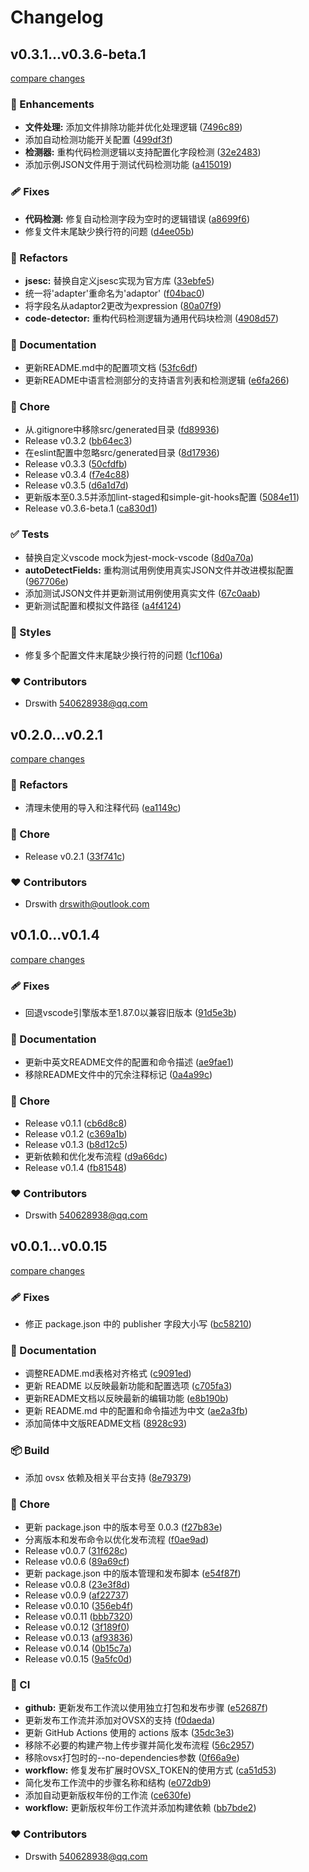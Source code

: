 # Changelog


## v0.3.1...v0.3.6-beta.1

[compare changes](https://github.com/Drswith/vscode-json-string-code-editor/compare/v0.3.1...v0.3.6-beta.1)

### 🚀 Enhancements

- **文件处理:** 添加文件排除功能并优化处理逻辑 ([7496c89](https://github.com/Drswith/vscode-json-string-code-editor/commit/7496c89))
- 添加自动检测功能开关配置 ([499df3f](https://github.com/Drswith/vscode-json-string-code-editor/commit/499df3f))
- **检测器:** 重构代码检测逻辑以支持配置化字段检测 ([32e2483](https://github.com/Drswith/vscode-json-string-code-editor/commit/32e2483))
- 添加示例JSON文件用于测试代码检测功能 ([a415019](https://github.com/Drswith/vscode-json-string-code-editor/commit/a415019))

### 🩹 Fixes

- **代码检测:** 修复自动检测字段为空时的逻辑错误 ([a8699f6](https://github.com/Drswith/vscode-json-string-code-editor/commit/a8699f6))
- 修复文件末尾缺少换行符的问题 ([d4ee05b](https://github.com/Drswith/vscode-json-string-code-editor/commit/d4ee05b))

### 💅 Refactors

- **jsesc:** 替换自定义jsesc实现为官方库 ([33ebfe5](https://github.com/Drswith/vscode-json-string-code-editor/commit/33ebfe5))
- 统一将'adapter'重命名为'adaptor' ([f04bac0](https://github.com/Drswith/vscode-json-string-code-editor/commit/f04bac0))
- 将字段名从adaptor2更改为expression ([80a07f9](https://github.com/Drswith/vscode-json-string-code-editor/commit/80a07f9))
- **code-detector:** 重构代码检测逻辑为通用代码块检测 ([4908d57](https://github.com/Drswith/vscode-json-string-code-editor/commit/4908d57))

### 📖 Documentation

- 更新README.md中的配置项文档 ([53fc6df](https://github.com/Drswith/vscode-json-string-code-editor/commit/53fc6df))
- 更新README中语言检测部分的支持语言列表和检测逻辑 ([e6fa266](https://github.com/Drswith/vscode-json-string-code-editor/commit/e6fa266))

### 🏡 Chore

- 从.gitignore中移除src/generated目录 ([fd89936](https://github.com/Drswith/vscode-json-string-code-editor/commit/fd89936))
- Release v0.3.2 ([bb64ec3](https://github.com/Drswith/vscode-json-string-code-editor/commit/bb64ec3))
- 在eslint配置中忽略src/generated目录 ([8d17936](https://github.com/Drswith/vscode-json-string-code-editor/commit/8d17936))
- Release v0.3.3 ([50cfdfb](https://github.com/Drswith/vscode-json-string-code-editor/commit/50cfdfb))
- Release v0.3.4 ([f7e4c88](https://github.com/Drswith/vscode-json-string-code-editor/commit/f7e4c88))
- Release v0.3.5 ([d6a1d7d](https://github.com/Drswith/vscode-json-string-code-editor/commit/d6a1d7d))
- 更新版本至0.3.5并添加lint-staged和simple-git-hooks配置 ([5084e11](https://github.com/Drswith/vscode-json-string-code-editor/commit/5084e11))
- Release v0.3.6-beta.1 ([ca830d1](https://github.com/Drswith/vscode-json-string-code-editor/commit/ca830d1))

### ✅ Tests

- 替换自定义vscode mock为jest-mock-vscode ([8d0a70a](https://github.com/Drswith/vscode-json-string-code-editor/commit/8d0a70a))
- **autoDetectFields:** 重构测试用例使用真实JSON文件并改进模拟配置 ([967706e](https://github.com/Drswith/vscode-json-string-code-editor/commit/967706e))
- 添加测试JSON文件并更新测试用例使用真实文件 ([67c0aab](https://github.com/Drswith/vscode-json-string-code-editor/commit/67c0aab))
- 更新测试配置和模拟文件路径 ([a4f4124](https://github.com/Drswith/vscode-json-string-code-editor/commit/a4f4124))

### 🎨 Styles

- 修复多个配置文件末尾缺少换行符的问题 ([1cf106a](https://github.com/Drswith/vscode-json-string-code-editor/commit/1cf106a))

### ❤️ Contributors

- Drswith <540628938@qq.com>

## v0.2.0...v0.2.1

[compare changes](https://github.com/Drswith/vscode-json-string-code-editor/compare/v0.2.0...v0.2.1)

### 💅 Refactors

- 清理未使用的导入和注释代码 ([ea1149c](https://github.com/Drswith/vscode-json-string-code-editor/commit/ea1149c))

### 🏡 Chore

- Release v0.2.1 ([33f741c](https://github.com/Drswith/vscode-json-string-code-editor/commit/33f741c))

### ❤️ Contributors

- Drswith <drswith@outlook.com>

## v0.1.0...v0.1.4

[compare changes](https://github.com/Drswith/vscode-json-string-code-editor/compare/v0.1.0...v0.1.4)

### 🩹 Fixes

- 回退vscode引擎版本至1.87.0以兼容旧版本 ([91d5e3b](https://github.com/Drswith/vscode-json-string-code-editor/commit/91d5e3b))

### 📖 Documentation

- 更新中英文README文件的配置和命令描述 ([ae9fae1](https://github.com/Drswith/vscode-json-string-code-editor/commit/ae9fae1))
- 移除README文件中的冗余注释标记 ([0a4a99c](https://github.com/Drswith/vscode-json-string-code-editor/commit/0a4a99c))

### 🏡 Chore

- Release v0.1.1 ([cb6d8c8](https://github.com/Drswith/vscode-json-string-code-editor/commit/cb6d8c8))
- Release v0.1.2 ([c369a1b](https://github.com/Drswith/vscode-json-string-code-editor/commit/c369a1b))
- Release v0.1.3 ([b8d12c5](https://github.com/Drswith/vscode-json-string-code-editor/commit/b8d12c5))
- 更新依赖和优化发布流程 ([d9a66dc](https://github.com/Drswith/vscode-json-string-code-editor/commit/d9a66dc))
- Release v0.1.4 ([fb81548](https://github.com/Drswith/vscode-json-string-code-editor/commit/fb81548))

### ❤️ Contributors

- Drswith <540628938@qq.com>

## v0.0.1...v0.0.15

[compare changes](https://github.com/Drswith/vscode-json-string-code-editor/compare/v0.0.1...v0.0.15)

### 🩹 Fixes

- 修正 package.json 中的 publisher 字段大小写 ([bc58210](https://github.com/Drswith/vscode-json-string-code-editor/commit/bc58210))

### 📖 Documentation

- 调整README.md表格对齐格式 ([c9091ed](https://github.com/Drswith/vscode-json-string-code-editor/commit/c9091ed))
- 更新 README 以反映最新功能和配置选项 ([c705fa3](https://github.com/Drswith/vscode-json-string-code-editor/commit/c705fa3))
- 更新README文档以反映最新的编辑功能 ([e8b190b](https://github.com/Drswith/vscode-json-string-code-editor/commit/e8b190b))
- 更新 README.md 中的配置和命令描述为中文 ([ae2a3fb](https://github.com/Drswith/vscode-json-string-code-editor/commit/ae2a3fb))
- 添加简体中文版README文档 ([8928c93](https://github.com/Drswith/vscode-json-string-code-editor/commit/8928c93))

### 📦 Build

- 添加 ovsx 依赖及相关平台支持 ([8e79379](https://github.com/Drswith/vscode-json-string-code-editor/commit/8e79379))

### 🏡 Chore

- 更新 package.json 中的版本号至 0.0.3 ([f27b83e](https://github.com/Drswith/vscode-json-string-code-editor/commit/f27b83e))
- 分离版本和发布命令以优化发布流程 ([f0ae9ad](https://github.com/Drswith/vscode-json-string-code-editor/commit/f0ae9ad))
- Release v0.0.7 ([31f628c](https://github.com/Drswith/vscode-json-string-code-editor/commit/31f628c))
- Release v0.0.6 ([89a69cf](https://github.com/Drswith/vscode-json-string-code-editor/commit/89a69cf))
- 更新 package.json 中的版本管理和发布脚本 ([e54f87f](https://github.com/Drswith/vscode-json-string-code-editor/commit/e54f87f))
- Release v0.0.8 ([23e3f8d](https://github.com/Drswith/vscode-json-string-code-editor/commit/23e3f8d))
- Release v0.0.9 ([af22737](https://github.com/Drswith/vscode-json-string-code-editor/commit/af22737))
- Release v0.0.10 ([356eb4f](https://github.com/Drswith/vscode-json-string-code-editor/commit/356eb4f))
- Release v0.0.11 ([bbb7320](https://github.com/Drswith/vscode-json-string-code-editor/commit/bbb7320))
- Release v0.0.12 ([3f189f0](https://github.com/Drswith/vscode-json-string-code-editor/commit/3f189f0))
- Release v0.0.13 ([af93836](https://github.com/Drswith/vscode-json-string-code-editor/commit/af93836))
- Release v0.0.14 ([0b15c7a](https://github.com/Drswith/vscode-json-string-code-editor/commit/0b15c7a))
- Release v0.0.15 ([9a5fc0d](https://github.com/Drswith/vscode-json-string-code-editor/commit/9a5fc0d))

### 🤖 CI

- **github:** 更新发布工作流以使用独立打包和发布步骤 ([e52687f](https://github.com/Drswith/vscode-json-string-code-editor/commit/e52687f))
- 更新发布工作流并添加对OVSX的支持 ([f0daeda](https://github.com/Drswith/vscode-json-string-code-editor/commit/f0daeda))
- 更新 GitHub Actions 使用的 actions 版本 ([35dc3e3](https://github.com/Drswith/vscode-json-string-code-editor/commit/35dc3e3))
- 移除不必要的构建产物上传步骤并简化发布流程 ([56c2957](https://github.com/Drswith/vscode-json-string-code-editor/commit/56c2957))
- 移除ovsx打包时的--no-dependencies参数 ([0f66a9e](https://github.com/Drswith/vscode-json-string-code-editor/commit/0f66a9e))
- **workflow:** 修复发布扩展时OVSX_TOKEN的使用方式 ([ca51d53](https://github.com/Drswith/vscode-json-string-code-editor/commit/ca51d53))
- 简化发布工作流中的步骤名称和结构 ([e072db9](https://github.com/Drswith/vscode-json-string-code-editor/commit/e072db9))
- 添加自动更新版权年份的工作流 ([ce630fe](https://github.com/Drswith/vscode-json-string-code-editor/commit/ce630fe))
- **workflow:** 更新版权年份工作流并添加构建依赖 ([bb7bde2](https://github.com/Drswith/vscode-json-string-code-editor/commit/bb7bde2))

### ❤️ Contributors

- Drswith <540628938@qq.com>

